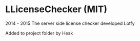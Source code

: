 LLicenseChecker (MIT)
===============
2014 - 2015
The server side license checker developed Lotfy

Added to project folder by Hesk
